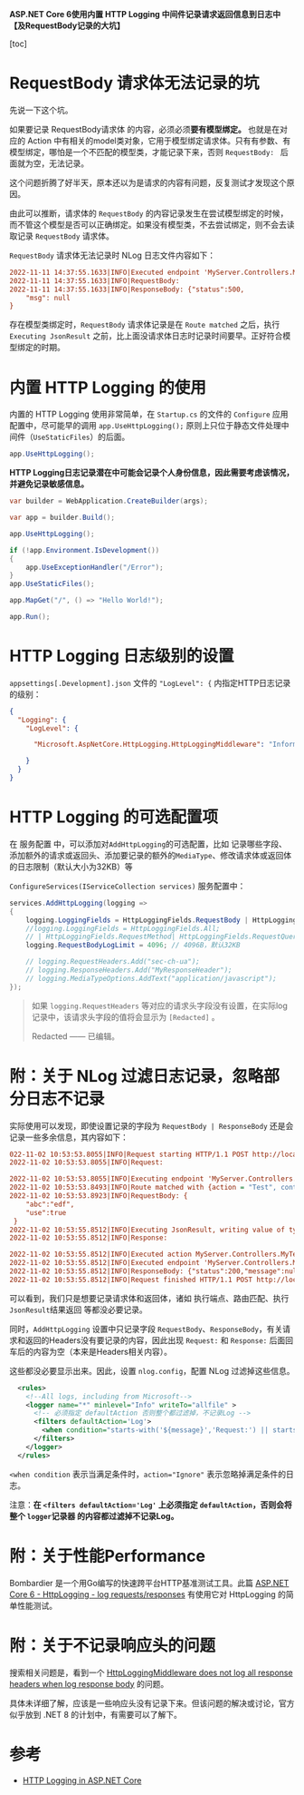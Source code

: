﻿**ASP.NET Core 6使用内置 HTTP Logging 中间件记录请求返回信息到日志中【及RequestBody记录的大坑】**

[toc]

# RequestBody 请求体无法记录的坑

先说一下这个坑。

如果要记录 RequestBody请求体 的内容，必须必须**要有模型绑定。** 也就是在对应的 Action 中有相关的model类对象，它用于模型绑定请求体。只有有参数、有模型绑定，哪怕是一个不匹配的模型类，才能记录下来，否则 `RequestBody: ` 后面就为空，无法记录。

这个问题折腾了好半天，原本还以为是请求的内容有问题，反复测试才发现这个原因。

由此可以推断，请求体的 `RequestBody` 的内容记录发生在尝试模型绑定的时候，而不管这个模型是否可以正确绑定。如果没有模型类，不去尝试绑定，则不会去读取记录 `RequestBody` 请求体。

`RequestBody` 请求体无法记录时 NLog 日志文件内容如下：

```ini
2022-11-11 14:37:55.1633|INFO|Executed endpoint 'MyServer.Controllers.MyTestController.Test (MyServer)'
2022-11-11 14:37:55.1633|INFO|RequestBody: 
2022-11-11 14:37:55.1633|INFO|ResponseBody: {"status":500,
    "msg": null
}
```

存在模型类绑定时，`RequestBody` 请求体记录是在 `Route matched` 之后，执行 `Executing JsonResult` 之前，比上面没请求体日志时记录时间要早。正好符合模型绑定的时期。

# 内置 HTTP Logging 的使用

内置的 HTTP Logging 使用非常简单，在 `Startup.cs` 的文件的 `Configure` 应用配置中，尽可能早的调用 `app.UseHttpLogging();` 原则上只位于静态文件处理中间件（`UseStaticFiles`）的后面。

```C#
app.UseHttpLogging();
```

**HTTP Logging日志记录潜在中可能会记录个人身份信息，因此需要考虑该情况，并避免记录敏感信息。**

```C#
var builder = WebApplication.CreateBuilder(args);

var app = builder.Build();

app.UseHttpLogging();

if (!app.Environment.IsDevelopment())
{
    app.UseExceptionHandler("/Error");
}
app.UseStaticFiles();

app.MapGet("/", () => "Hello World!");

app.Run();
```

# HTTP Logging 日志级别的设置

`appsettings[.Development].json` 文件的 `"LogLevel": {` 内指定HTTP日志记录的级别：

```json
{
  "Logging": {
    "LogLevel": {

      "Microsoft.AspNetCore.HttpLogging.HttpLoggingMiddleware": "Information"

    }
  }
}
```

# HTTP Logging 的可选配置项

在 服务配置 中，可以添加对`AddHttpLogging`的可选配置，比如 记录哪些字段、添加额外的请求或返回头、添加要记录的额外的`MediaType`、修改请求体或返回体的日志限制（默认大小为32KB）等

`ConfigureServices(IServiceCollection services)` 服务配置中：

```C#
services.AddHttpLogging(logging =>
{
    logging.LoggingFields = HttpLoggingFields.RequestBody | HttpLoggingFields.ResponseBody;
    //logging.LoggingFields = HttpLoggingFields.All;
    // | HttpLoggingFields.RequestMethod| HttpLoggingFields.RequestQuery| HttpLoggingFields.RequestPath;
    logging.RequestBodyLogLimit = 4096; // 4096B，默认32KB

    // logging.RequestHeaders.Add("sec-ch-ua");
    // logging.ResponseHeaders.Add("MyResponseHeader");
    // logging.MediaTypeOptions.AddText("application/javascript");
});
```

> 如果 `logging.RequestHeaders` 等对应的请求头字段没有设置，在实际log记录中，该请求头字段的值将会显示为 `[Redacted]` 。
> 
> Redacted —— 已编辑。

# 附：关于 NLog 过滤日志记录，忽略部分日志不记录

实际使用可以发现，即使设置记录的字段为  `RequestBody | ResponseBody` 还是会记录一些多余信息，其内容如下：

```ini
022-11-02 10:53:53.8055|INFO|Request starting HTTP/1.1 POST http://localhost:5000/Test application/json 73
2022-11-02 10:53:53.8055|INFO|Request:

2022-11-02 10:53:53.8055|INFO|Executing endpoint 'MyServer.Controllers.MyTestController.Test (MyServer)'
2022-11-02 10:53:53.8493|INFO|Route matched with {action = "Test", controller = "NXT"}. Executing controller action with signature System.Threading.Tasks.Task`1[Microsoft.AspNetCore.Mvc.IActionResult] Test(MyServer.APIModel.InitDBParamModel) on controller MyServer.Controllers.MyTestController (MyServer).
2022-11-02 10:53:53.8923|INFO|RequestBody: {
    "abc":"edf",
    "use":true
 }
2022-11-02 10:53:55.8512|INFO|Executing JsonResult, writing value of type 'MyServer.APIModel.ResultDataModel`1[[System.Boolean, System.Private.CoreLib, Version=6.0.0.0, Culture=neutral, PublicKeyToken=7cec85d7bea7798e]]'.
2022-11-02 10:53:55.8512|INFO|Response:

2022-11-02 10:53:55.8512|INFO|Executed action MyServer.Controllers.MyTestController.Test (MyServer) in 2009.2568ms
2022-11-02 10:53:55.8512|INFO|Executed endpoint 'MyServer.Controllers.MyTestController.Test (MyServer)'
2022-11-02 10:53:55.8512|INFO|ResponseBody: {"status":200,"message":null}
2022-11-02 10:53:55.8512|INFO|Request finished HTTP/1.1 POST http://localhost:5000/Test application/json 73 - 200 - application/json;+charset=utf-8 2053.7283ms
```

可以看到，我们只是想要记录请求体和返回体，诸如 执行端点、路由匹配、执行`JsonResult`结果返回 等都没必要记录。

同时，`AddHttpLogging` 设置中只记录字段 `RequestBody`、`ResponseBody`，有关请求和返回的Headers没有要记录的内容，因此出现 `Request:` 和 `Response:` 后面回车后的内容为空（本来是Headers相关内容）。

这些都没必要显示出来。因此，设置 `nlog.config`，配置 NLog 过滤掉这些信息。

```xml
  <rules>
    <!--All logs, including from Microsoft-->
    <logger name="*" minlevel="Info" writeTo="allfile" >
      <!-- 必须指定 defaultAction 否则整个都过滤掉，不记录Log -->
      <filters defaultAction='Log'>
        <when condition="starts-with('${message}','Request:') || starts-with('${message}','Executing ') || starts-with('${message}','Route matched ') || starts-with('${message}','Executed ') || starts-with('${message}','Response:')" action="Ignore" />
      </filters>
    </logger>
  </rules>
```

`<when condition` 表示当满足条件时，`action="Ignore"` 表示忽略掉满足条件的日志。

注意：**在 `<filters defaultAction='Log'` 上必须指定 `defaultAction`，否则会将整个 `logger`记录器 的内容都过滤掉不记录Log。**

# 附：关于性能Performance

Bombardier 是一个用Go编写的快速跨平台HTTP基准测试工具。此篇 [ASP.NET Core 6 - HttpLogging - log requests/responses](https://josef.codes/asp-net-core-6-http-logging-log-requests-responses/) 有使用它对 HttpLogging 的简单性能测试。

# 附：关于不记录响应头的问题

搜索相关问题是，看到一个 [HttpLoggingMiddleware does not log all response headers when log response body](https://github.com/dotnet/aspnetcore/issues/36920) 的问题。

具体未详细了解，应该是一些响应头没有记录下来。但该问题的解决或讨论，官方似乎放到 .NET 8 的计划中，有需要可以了解下。

# 参考

- [HTTP Logging in ASP.NET Core](https://learn.microsoft.com/en-us/aspnet/core/fundamentals/http-logging/?view=aspnetcore-6.0)